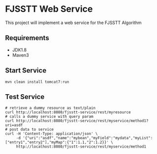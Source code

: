 # FJSSTT Web Service
This project will implement a web service for the FJSSTT Algorithm

## Requirements

- JDK1.8
- Maven3

## Start Service

    mvn clean install tomcat7:run

## Test Service

    # retrieve a dummy resource as text/plain
    curl http://localhost:8080/fjsstt-service/rest/myresource
    # calls a dummy service with query param
    curl http://localhost:8080/fjsstt-service/rest/myservice/method1?uri=asdf
    # post data to service
    curl -H 'Content-Type: application/json' \
         -d '{"uri":"asdf","name":"mybean","myField":"mydata","myList":["entry1","entry2"],"myMap":{"1":1.1,"2":1.2}}' \
         http://localhost:8080/fjsstt-service/rest/myservice/method1